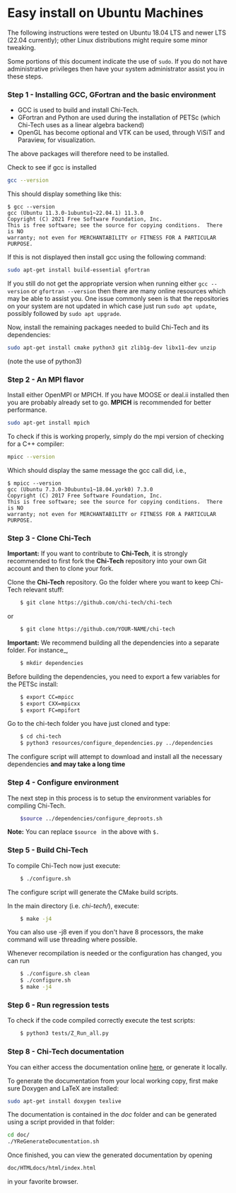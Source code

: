 # Easy install on Ubuntu Machines

The following instructions were tested on Ubuntu 18.04 LTS and newer LTS (22.04 currently); other Linux
distributions might require some minor tweaking.

Some portions of this document indicate the use of `sudo`. If you do not have 
administrative privileges then have your system administrator assist you in 
these steps.

### Step 1 - Installing GCC, GFortran and the basic environment

- GCC is used to build and install Chi-Tech.
- GFortran and Python are used during the installation of PETSc
(which Chi-Tech uses as a linear algebra backend) 
- OpenGL has become optional and VTK can be used, through ViSiT and Paraview, for visualization.

The above packages will therefore need to be installed.

Check to see if gcc is installed

```bash
gcc --version
```

This should display something like this:

    $ gcc --version
    gcc (Ubuntu 11.3.0-1ubuntu1~22.04.1) 11.3.0
    Copyright (C) 2021 Free Software Foundation, Inc.
    This is free software; see the source for copying conditions.  There is NO
    warranty; not even for MERCHANTABILITY or FITNESS FOR A PARTICULAR PURPOSE.

If this is not displayed then install gcc using the following command:

```bash
sudo apt-get install build-essential gfortran
```

If you still do not get the appropriate version when running either ``gcc --version``
or ``gfortran --version`` then there are many online resources which may be able to
assist you. One issue commonly seen is that the repositories on your system are not
updated in which case just run ```sudo apt update```, possibly followed by 
```sudo apt upgrade```.

Now, install the remaining packages needed to build Chi-Tech and its dependencies:

```bash
sudo apt-get install cmake python3 git zlib1g-dev libx11-dev unzip
```
(note the use of python3)

### Step 2 - An MPI flavor

Install either OpenMPI or MPICH. If you have MOOSE or deal.ii installed then you
are probably already set to go. **MPICH** is recommended for better performance.

```bash
sudo apt-get install mpich
```

To check if this is working properly, simply do the mpi version of checking for
a C++ compiler:

```bash
mpicc --version
```

Which should display the same message the gcc call did, i.e.,

    $ mpicc --version
    gcc (Ubuntu 7.3.0-30ubuntu1~18.04.york0) 7.3.0
    Copyright (C) 2017 Free Software Foundation, Inc.
    This is free software; see the source for copying conditions.  There is NO
    warranty; not even for MERCHANTABILITY or FITNESS FOR A PARTICULAR PURPOSE.

### Step 3 - Clone Chi-Tech

**Important:**  If you want to contribute to **Chi-Tech**, it is strongly recommended to first fork the **Chi-Tech** repository into your own Git account and then to clone your fork. 

Clone the **Chi-Tech** repository.  Go the folder where you want to keep Chi-Tech relevant stuff:
```bash
    $ git clone https://github.com/chi-tech/chi-tech
```
or
```bash
    $ git clone https://github.com/YOUR-NAME/chi-tech
```

**Important:** We recommend building all the dependencies into a separate folder. For instance_,
```bash
    $ mkdir dependencies
```

Before building the dependencies, you need to export a few variables for the PETSc install:
```bash
    $ export CC=mpicc
    $ export CXX=mpicxx
    $ export FC=mpifort
```

Go to the chi-tech folder you have just cloned and type:
```bash
    $ cd chi-tech
    $ python3 resources/configure_dependencies.py ../dependencies
```
The configure script will attempt to download and install all the necessary 
dependencies **and may take a long time**

### Step 4 - Configure environment

The next step in this process is to setup the environment variables for compiling
Chi-Tech.

```bash
    $source ../dependencies/configure_deproots.sh
```
**Note:** You can replace ```$source ``` in the above with ```$. ```

### Step 5 - Build Chi-Tech

To compile Chi-Tech now just execute:
```bash
    $ ./configure.sh
```
The configure script will generate the CMake build scripts.

In the main directory (i.e. *chi-tech/*), execute:
```bash
    $ make -j4
```

You can also use -j8 even if you don't have 8 processors, the make command
will use threading where possible.

Whenever recompilation is needed or the configuration has changed,
you can run
```bash
    $ ./configure.sh clean
    $ ./configure.sh
    $ make -j4
```

### Step 6 - Run regression tests

To check if the code compiled correctly execute the test scripts:

```bash
    $ python3 tests/Z_Run_all.py
```

### Step 8 - Chi-Tech documentation

You can either access the documentation online [here](https://chi-tech.github.io), or generate it locally.

To generate the documentation from your local working copy, first make sure
Doxygen and LaTeX are installed:

```bash
sudo apt-get install doxygen texlive
```

The documentation is contained in the *doc* folder and can be generated
using a script provided in that folder:

```bash
cd doc/
./YReGenerateDocumentation.sh
```

Once finished, you can view the generated documentation by opening

```bash
doc/HTMLdocs/html/index.html
```

in your favorite browser.